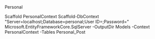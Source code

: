Personal

Scaffold PersonalContext
Scaffold-DbContext "Server=localhost;Database=personal;User ID=<theusername>;Password=<thepassword>" Microsoft.EntityFrameworkCore.SqlServer -OutputDir Models -Context PersonalContext -Tables Personal_Post